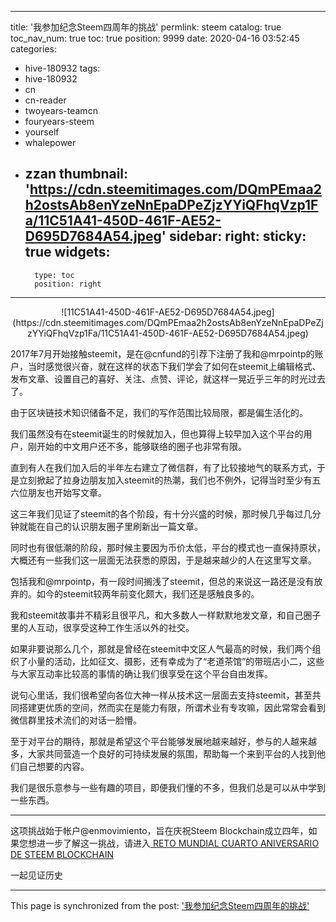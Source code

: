 
---
title: '我参加纪念Steem四周年的挑战'
permlink: steem
catalog: true
toc_nav_num: true
toc: true
position: 9999
date: 2020-04-16 03:52:45
categories:
- hive-180932
tags:
- hive-180932
- cn
- cn-reader
- twoyears-teamcn
- fouryears-steem
- yourself
- whalepower
- zzan
thumbnail: 'https://cdn.steemitimages.com/DQmPEmaa2h2ostsAb8enYzeNnEpaDPeZjzYYiQFhqVzp1Fa/11C51A41-450D-461F-AE52-D695D7684A54.jpeg'
sidebar:
    right:
        sticky: true
widgets:
    -
        type: toc
        position: right
---


<center>![11C51A41-450D-461F-AE52-D695D7684A54.jpeg](https://cdn.steemitimages.com/DQmPEmaa2h2ostsAb8enYzeNnEpaDPeZjzYYiQFhqVzp1Fa/11C51A41-450D-461F-AE52-D695D7684A54.jpeg)</center>


2017年7月开始接触steemit，是在@cnfund的引荐下注册了我和@mrpointp的账户，当时感觉很兴奋，就在这样的状态下我们学会了如何在steemit上编辑格式、发布文章、设置自己的喜好、关注、点赞、评论，就这样一晃近乎三年的时光过去了。

由于区块链技术知识储备不足，我们的写作范围比较局限，都是偏生活化的。

我们虽然没有在steemit诞生的时候就加入，但也算得上较早加入这个平台的用户，刚开始的中文用户还不多，能够联络的圈子也非常有限。

直到有人在我们加入后的半年左右建立了微信群，有了比较接地气的联系方式，于是立刻掀起了拉身边朋友加入steemit的热潮，我们也不例外，记得当时至少有五六位朋友也开始写文章。

这三年我们见证了steemit的各个阶段，有十分兴盛的时候，那时候几乎每过几分钟就能在自己的认识朋友圈子里刷新出一篇文章。

同时也有很低潮的阶段，那时候主要因为币价太低，平台的模式也一直保持原状，大概还有一些我们这一层面无法获悉的原因，于是越来越少的人在这里写文章。

包括我和@mrpointp，有一段时间搁浅了steemit，但总的来说这一路还是没有放弃的。如今的steemit较两年前变化颇大，我们还是感触良多的。

我和steemit故事并不精彩且很平凡，和大多数人一样默默地发文章，和自己圈子里的人互动，很享受这种工作生活以外的社交。

如果非要说那么几个，那就是曾经在steemit中文区人气最高的时候，我们两个组织了小量的活动，比如征文、摄影，还有幸成为了“老道茶馆”的带班店小二，这些与大家互动率比较高的事情的确让我们很享受在这个平台自由发挥。

说句心里话，我们很希望向各位大神一样从技术这一层面去支持steemit，甚至共同搭建更优质的空间，然而实在是能力有限，所谓术业有专攻嘛，因此常常会看到微信群里技术流们的对话一脸懵。

至于对平台的期待，那就是希望这个平台能够发展地越来越好，参与的人越来越多，大家共同营造一个良好的可持续发展的氛围，帮助每一个来到平台的人找到他们自己想要的内容。

我们是很乐意参与一些有趣的项目，即便我们懂的不多，但我们总是可以从中学到一些东西。

****

这项挑战始于帐户@enmovimiento，旨在庆祝Steem Blockchain成立四年，如果您想进一步了解这一挑战，请进入<a href="https://steemit.com/hive-152587/@enmovimiento/convocatoria-reto-mundial-cuarto-aniversario-de-steem-blockchain"> RETO MUNDIAL CUARTO ANIVERSARIO DE STEEM BLOCKCHAIN </a>


一起见证历史

- - -

This page is synchronized from the post: ['我参加纪念Steem四周年的挑战'](https://steemit.com/@mrspointm/steem)
